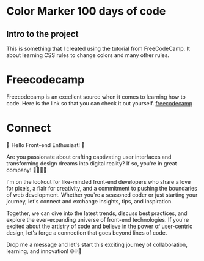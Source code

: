 # Color Marker 100 days of code

## Intro to the project
This is something that I created using the tutorial from FreeCodeCamp. It about learning CSS rules to change colors and many other rules. 


# Freecodecamp
Freecodecamp is an excellent source when it comes to learning how to code. Here is the link so that you can check it out yourself. [freecodecamp](freecodecamp.org)

# Connect 
👋 Hello Front-end Enthusiast! 🚀

Are you passionate about crafting captivating user interfaces and transforming design dreams into digital reality? If so, you're in great company! 👩‍💻👨‍💻

I'm on the lookout for like-minded front-end developers who share a love for pixels, a flair for creativity, and a commitment to pushing the boundaries of web development. Whether you're a seasoned coder or just starting your journey, let's connect and exchange insights, tips, and inspiration.

Together, we can dive into the latest trends, discuss best practices, and explore the ever-expanding universe of front-end technologies. If you're excited about the artistry of code and believe in the power of user-centric design, let's forge a connection that goes beyond lines of code.

Drop me a message and let's start this exciting journey of collaboration, learning, and innovation! 🌐💡🤝


